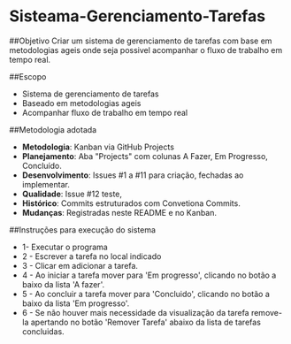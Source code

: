 # Sisteama-Gerenciamento-Tarefas

##Objetivo
Criar um sistema de gerenciamento de tarefas com base em metodologias ageis onde seja possivel acompanhar o fluxo de trabalho em tempo real.

##Escopo
- Sistema de gerenciamento de tarefas 
- Baseado em metodologias ageis
- Acompanhar fluxo de trabalho em tempo real

##Metodologia adotada 
- **Metodologia**: Kanban via GitHub Projects
- **Planejamento**: Aba "Projects" com colunas A Fazer, Em Progresso, Concluído.
- **Desenvolvimento**: Issues #1 a #11 para criação, fechadas ao implementar.
- **Qualidade**: Issue #12 teste, 
- **Histórico**: Commits estruturados com Convetiona Commits.
- **Mudanças**: Registradas neste README e no Kanban.

##Instruções para execução do sistema
- 1- Executar o programa 
- 2 - Escrever a tarefa no local indicado 
- 3 - Clicar em adicionar a tarefa. 
- 4 - Ao iniciar  a tarefa mover para 'Em progresso', clicando no botão a baixo da lista 'A fazer'. 
- 5 - Ao concluir a tarefa mover para 'Concluido',  clicando no botão a baixo da lista 'Em progresso'. 
- 6 - Se não houver mais necessidade da visualização da tarefa remove-la apertando no botão 'Remover Tarefa' abaixo da lista de tarefas concluidas.
